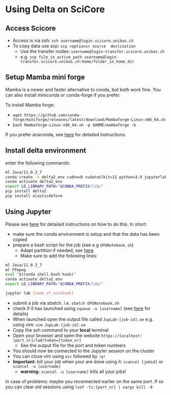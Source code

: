 # Using Delta on SciCore

## Access Scicore

- Access is via ssh: `ssh username@login.scicore.unibas.ch`
- To copy data use scp: `scp <options> source  destination`
  - Use the transfer nodes: `username@login-transfer.scicore.unibas.ch`
  - e.g. `scp file_in_active_path username@login-transfer.scicore.unibas.ch:home/folder_in_home_dir`

## Setup Mamba mini forge

Mamba is a newer and faster alternative to conda, but both work fine. You can also install miniconda or conda-forge if you prefer.

To install Mamba forge:

- `wget https://github.com/conda-forge/miniforge/releases/latest/download/Mambaforge-Linux-x86_64.sh`
- `bash Mambaforge-Linux-x86_64.sh -p $HOME/mambaforge -b`

If you prefer anaconda, see [here](https://wiki.biozentrum.unibas.ch/pages/viewpage.action?pageId=100829566) for detailed instructions.

## Install delta environment

enter the following commands:

```bash
ml Java/11.0.3_7
conda create -n delta2_env cudnn=8 cudatoolkit=11 python=3.9 jupyterlab ipykernel
conda activate delta2_env
export LD_LIBRARY_PATH="$CONDA_PREFIX/lib/"
pip install delta2
pip install elasticdeform
```

## Using Jupyter

Please see [here](https://wiki.biozentrum.unibas.ch/pages/viewpage.action?pageId=100829566) for detailed instructions on how to do this.
In short:

- make sure the conda environment is setup and that the data has been copied
- prepare a bash script for the job (see e.g  `GPUNotebook.sh`)
  - Adapt partition if needed, see [here](https://wiki.biozentrum.unibas.ch/display/scicore/4.+Queues+and+partitions)
  - Make sure to add the following lines:

```bash
ml Java/11.0.3_7
ml FFmpeg
eval "$(conda shell.bash hook)"
conda activate delta2_env
export LD_LIBRARY_PATH="$CONDA_PREFIX/lib/"

jupyter lab [name_of_notebook]
```

- submit a job via sbatch. i.e. `sbatch GPUNotebook.sh`
- check if it has launched using `squeue -u [username]` (see [here](https://wiki.biozentrum.unibas.ch/display/scicore/10.+Monitoring) for details)
- When launched open the output file called `JupLab-[job-id].oe` e.g. using vim: `vim JupLab-[job-id].oe`
- Copy the ssh command to your **local** terminal
- Open your browser and open the website `https://localhost:[port_nr]/lab?token=[token_nr]` 
  - See the output file for the port and token numbers
- You should now be connected to the Jupyter session on the cluster
- You can close vim using `esc` followed by `:q!`
- **Important:** kill your job when your are done using it: `scancel [jobid]` or `scancel -u [username]`
  - **warning:** `scancel -u [username]` kills all your jobs!

In case of problems: maybe you reconnected earlier on the same port. If so you can clear old sessions using `lsof -ti:[port_nr] | xargs kill -9`
